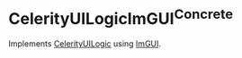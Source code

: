 # CelerityUILogicImGUI<sup>Concrete</sup>

Implements [CelerityUILogic](../CelerityUILogic/README.md) using [ImGUI](https://github.com/ocornut/imgui).
